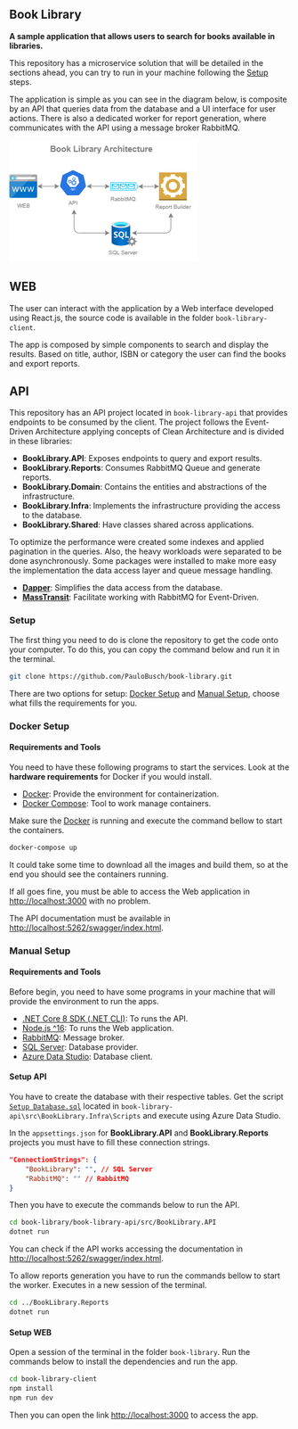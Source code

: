 ## Book Library

**A sample application that allows users to search for books available in libraries.**

This repository has a microservice solution that will be detailed in the sections ahead, you can try to run in your machine following the [Setup](#setup) steps.

The application is simple as you can see in the diagram below, is composite by an API that queries data from the database and a UI interface for user actions. There is also a dedicated worker for report generation, where communicates with the API using a message broker RabbitMQ.

![Architecture Diagram](diagrams/architecture-diagram-1.drawio.png)

## WEB
The user can interact with the application by a Web interface developed using React.js, the source code is available in the folder `book-library-client`.

The app is composed by simple components to search and display the results. Based on title, author, ISBN or category the user can find the books and export reports. 

## API
This repository has an API project located in `book-library-api` that provides endpoints to be consumed by the client. The project follows the Event-Driven Architecture applying concepts of Clean Architecture and is divided in these libraries:
 * **BookLibrary.API**: Exposes endpoints to query and export results.
 * **BookLibrary.Reports**: Consumes RabbitMQ Queue and generate reports.
 * **BookLibrary.Domain**: Contains the entities and abstractions of the infrastructure.
 * **BookLibrary.Infra**: Implements the infrastructure providing the access to the database.
 * **BookLibrary.Shared**: Have classes shared across applications.

To optimize the performance were created some indexes and applied pagination in the queries. Also, the heavy workloads were separated to be done asynchronously. Some packages were installed to make more easy the implementation the data access layer and queue message handling.
 * **[Dapper](https://www.learndapper.com)**: Simplifies the data access from the database. 
 * **[MassTransit](https://masstransit.io)**: Facilitate working with RabbitMQ for Event-Driven.

### Setup
The first thing you need to do is clone the repository to get the code onto your computer. To do this, you can copy the command below and run it in the terminal.
``` bash
git clone https://github.com/PauloBusch/book-library.git
```

There are two options for setup: [Docker Setup](#docker-setup) and [Manual Setup](#manual-setup), choose what fills the requirements for you.

### Docker Setup
#### Requirements and Tools
You need to have these following programs to start the services. Look at the **hardware requirements** for Docker if you would install.
 * [Docker](https://docs.docker.com/get-docker/): Provide the environment for containerization.
 * [Docker Compose](https://docs.docker.com/compose/install/): Tool to work manage containers.

Make sure the [Docker](https://docs.docker.com/) is running and execute the command bellow to start the containers.
``` bash
docker-compose up
```
It could take some time to download all the images and build them, so at the end you should see the containers running.

If all goes fine, you must be able to access the Web application in [http://localhost:3000](http://localhost:3000) with no problem.

The API documentation must be available in [http://localhost:5262/swagger/index.html](http://localhost:5262/swagger/index.html). 

### Manual Setup
#### Requirements and Tools
Before begin, you need to have some programs in your machine that will provide the environment to run the apps.
 * [.NET Core 8 SDK (.NET CLI)](https://dotnet.microsoft.com/en-us/download/dotnet/8.0): To runs the API.
 * [Node.js ^16](https://nodejs.org/en/download): To runs the Web application.
 * [RabbitMQ](https://www.rabbitmq.com/docs/download): Message broker.
 * [SQL Server](https://www.microsoft.com/en-us/sql-server/sql-server-downloads): Database provider.
 * [Azure Data Studio](https://learn.microsoft.com/en-us/azure-data-studio/): Database client.

#### Setup API
You have to create the database with their respective tables. Get the script [`Setup Database.sql`](book-library-api/src/BookLibrary.Infra/Scripts/Setup%20Database.sql) located in `book-library-api\src\BookLibrary.Infra\Scripts` and execute using Azure Data Studio.

In the `appsettings.json` for **BookLibrary.API** and **BookLibrary.Reports** projects you must have to fill these connection strings.
``` json
"ConnectionStrings": {
    "BookLibrary": "", // SQL Server
    "RabbitMQ": "" // RabbitMQ
}
```

Then you have to execute the commands below to run the API.
``` bash
cd book-library/book-library-api/src/BookLibrary.API
dotnet run
```

You can check if the API works accessing the documentation in [http://localhost:5262/swagger/index.html](http://localhost:5262/swagger/index.html).

To allow reports generation you have to run the commands bellow to start the worker. Executes in a new session of the terminal.
``` bash
cd ../BookLibrary.Reports
dotnet run
```

#### Setup WEB
Open a session of the terminal in the folder `book-library`. Run the commands below to install the dependencies and run the app.
``` bash
cd book-library-client
npm install
npm run dev
```

Then you can open the link [http://localhost:3000](http://localhost:3000) to access the app.
